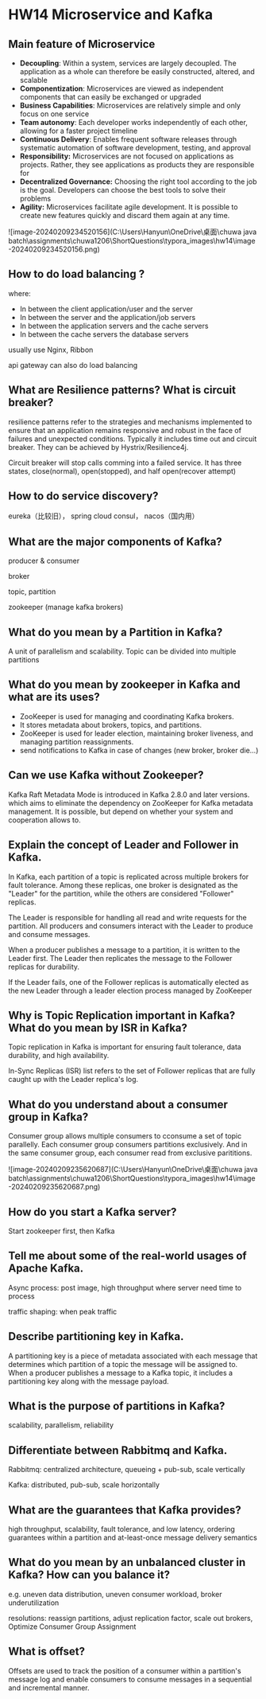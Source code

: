 # HW14 Microservice and Kafka

## Main feature of Microservice

- **Decoupling**: Within a system, services are largely decoupled. The application as a whole can therefore be easily constructed, altered, and scalable
- **Componentization**: Microservices are viewed as independent components that can easily be exchanged or upgraded
- **Business Capabilities**: Microservices are relatively simple and only focus on one service
- **Team autonomy**: Each developer works independently of each other, allowing for a faster project timeline
- **Continuous Delivery**: Enables frequent software releases through systematic automation of software development, testing, and approval
- **Responsibility:** Microservices are not focused on applications as projects. Rather, they see applications as products they are responsible for
- **Decentralized Governance:** Choosing the right tool according to the job is the goal. Developers can choose the best tools to solve their problems
- **Agility:** Microservices facilitate agile development. It is possible to create new features quickly and discard them again at any time.

![image-20240209234520156](C:\Users\Hanyun\OneDrive\桌面\chuwa java batch\assignments\chuwa1206\ShortQuestions\typora_images\hw14\image-20240209234520156.png)



## How to do load balancing ?

where: 

- In between the client application/user and the server
- In between the server and the application/job servers
- In between the application servers and the cache servers
- In between the cache servers the database servers

usually use Nginx, Ribbon

api gateway can also do load balancing



## What are Resilience patterns? What is circuit breaker?

resilience patterns refer to the strategies and mechanisms implemented to ensure that an application remains responsive and robust in the face of failures and unexpected conditions. Typically it includes time out and circuit breaker. They can be achieved by Hystrix/Resilience4j.

Circuit breaker will stop calls comming into a failed service. It has three states, close(normal), open(stopped), and half open(recover attempt)



## How to do service discovery?

eureka（比较旧）， spring cloud consul， nacos（国内用）



## What are the major components of Kafka?

producer & consumer

broker

topic, partition

zookeeper (manage kafka brokers)



## What do you mean by a Partition in Kafka?

A unit of parallelism and scalability. Topic can be divided into multiple partitions



## What do you mean by zookeeper in Kafka and what are its uses?

- ZooKeeper is used for managing and coordinating Kafka brokers.
- It stores metadata about brokers, topics, and partitions.
- ZooKeeper is used for leader election, maintaining broker liveness, and managing partition reassignments.
- send notifications to Kafka in case of changes (new broker, broker die...)



## Can we use Kafka without Zookeeper?

Kafka Raft Metadata Mode is introduced in Kafka 2.8.0 and later versions. which aims to eliminate the dependency on ZooKeeper for Kafka metadata management. It is possible, but depend on whether your system and cooperation allows to.



## Explain the concept of Leader and Follower in Kafka.

In Kafka, each partition of a topic is replicated across multiple brokers for fault tolerance. Among these replicas, one broker is designated as the "Leader" for the partition, while the others are considered "Follower" replicas.

The Leader is responsible for handling all read and write requests for the partition. All producers and consumers interact with the Leader to produce and consume messages.

When a producer publishes a message to a partition, it is written to the Leader first. The Leader then replicates the message to the Follower replicas for durability.

If the Leader fails, one of the Follower replicas is automatically elected as the new Leader through a leader election process managed by ZooKeeper 



## Why is Topic Replication important in Kafka? What do you mean by ISR in Kafka?
Topic replication in Kafka is important for ensuring fault tolerance, data durability, and high availability. 

In-Sync Replicas (ISR) list refers to the set of Follower replicas that are fully caught up with the Leader replica's log.



## What do you understand about a consumer group in Kafka?

Consumer group allows multiple consumers to cconsume a set of topic parallelly. Each consumer group consumers partitions exclusively. And in the same consumer group, each consumer read from exclusive parititions. 

![image-20240209235620687](C:\Users\Hanyun\OneDrive\桌面\chuwa java batch\assignments\chuwa1206\ShortQuestions\typora_images\hw14\image-20240209235620687.png)



## How do you start a Kafka server?

Start zookeeper first, then Kafka



## Tell me about some of the real-world usages of Apache Kafka.

Async process: post image, high throughput where server need time to process

traffic shaping: when peak traffic



## Describe partitioning key in Kafka.

A partitioning key is a piece of metadata associated with each message that determines which partition of a topic the message will be assigned to. When a producer publishes a message to a Kafka topic, it includes a partitioning key along with the message payload.



## What is the purpose of partitions in Kafka?

scalability, parallelism, reliability



## Differentiate between Rabbitmq and Kafka.

Rabbitmq: centralized architecture, queueing + pub-sub, scale vertically

Kafka: distributed, pub-sub, scale horizontally



## What are the guarantees that Kafka provides?

high throughput, scalability, fault tolerance, and low latency, ordering guarantees within a partition and at-least-once message delivery semantics



## What do you mean by an unbalanced cluster in Kafka? How can you balance it?

e.g. uneven data distribution, uneven consumer workload, broker underutilization

resolutions: reassign partitions, adjust replication factor, scale out brokers, Optimize Consumer Group Assignment



## What is offset?
Offsets are used to track the position of a consumer within a partition's message log and enable consumers to consume messages in a sequential and incremental manner.